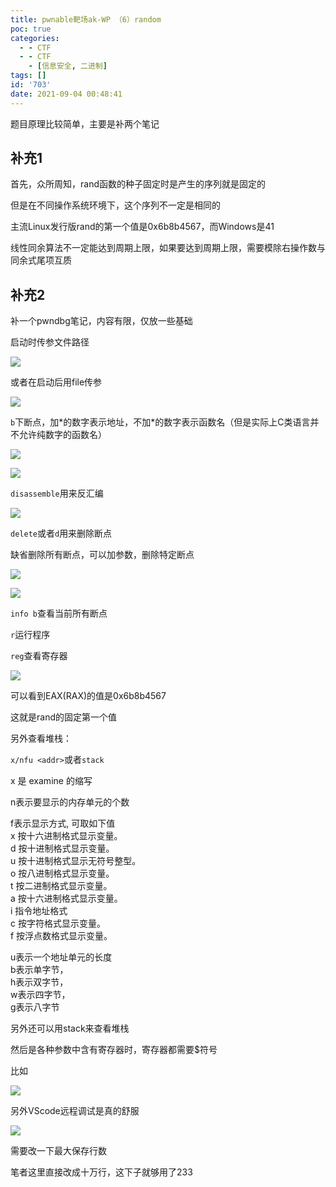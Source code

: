 ```yaml
---
title: pwnable靶场ak-WP （6）random
poc: true
categories:
  - - CTF
  - - CTF
    - [信息安全, 二进制]
tags: []
id: '703'
date: 2021-09-04 00:48:41
---
```


题目原理比较简单，主要是补两个笔记

## 补充1

首先，众所周知，rand函数的种子固定时是产生的序列就是固定的

但是在不同操作系统环境下，这个序列不一定是相同的

主流Linux发行版rand的第一个值是0x6b8b4567，而Windows是41

线性同余算法不一定能达到周期上限，如果要达到周期上限，需要模除右操作数与同余式尾项互质

## 补充2

补一个pwndbg笔记，内容有限，仅放一些基础

启动时传参文件路径

![](https://raw.githubusercontent.com/Valkierja/ALLPIC/main/img/202303181049313.png)

或者在启动后用file传参

![](https://raw.githubusercontent.com/Valkierja/ALLPIC/main/img/202303181049998.png)

`b`下断点，加\*的数字表示地址，不加\*的数字表示函数名（但是实际上C类语言并不允许纯数字的函数名）

![](https://raw.githubusercontent.com/Valkierja/ALLPIC/main/img/202303181049878.png)

![](https://raw.githubusercontent.com/Valkierja/ALLPIC/main/img/202303181049686.png)

`disassemble`用来反汇编

![](https://raw.githubusercontent.com/Valkierja/ALLPIC/main/img/202303181049512.png)

`delete`或者`d`用来删除断点

缺省删除所有断点，可以加参数，删除特定断点

![](https://raw.githubusercontent.com/Valkierja/ALLPIC/main/img/202303181049845.png)

![](https://raw.githubusercontent.com/Valkierja/ALLPIC/main/img/202303181049696.png)

`info b`查看当前所有断点

`r`运行程序

`reg`查看寄存器

![](https://raw.githubusercontent.com/Valkierja/ALLPIC/main/img/202303181049535.png)

可以看到EAX(RAX)的值是0x6b8b4567

这就是rand的固定第一个值

另外查看堆栈：

`x/nfu <addr>`或者`stack`

x 是 examine 的缩写

n表示要显示的内存单元的个数

f表示显示方式, 可取如下值  
x 按十六进制格式显示变量。  
d 按十进制格式显示变量。  
u 按十进制格式显示无符号整型。  
o 按八进制格式显示变量。  
t 按二进制格式显示变量。  
a 按十六进制格式显示变量。  
i 指令地址格式  
c 按字符格式显示变量。  
f 按浮点数格式显示变量。

u表示一个地址单元的长度  
b表示单字节，  
h表示双字节，  
w表示四字节，  
g表示八字节

另外还可以用stack来查看堆栈

然后是各种参数中含有寄存器时，寄存器都需要$符号

比如

![](https://raw.githubusercontent.com/Valkierja/ALLPIC/main/img/202303181049014.png)

  

另外VScode远程调试是真的舒服

![](https://raw.githubusercontent.com/Valkierja/ALLPIC/main/img/202303181050301.png)

需要改一下最大保存行数

笔者这里直接改成十万行，这下子就够用了233
